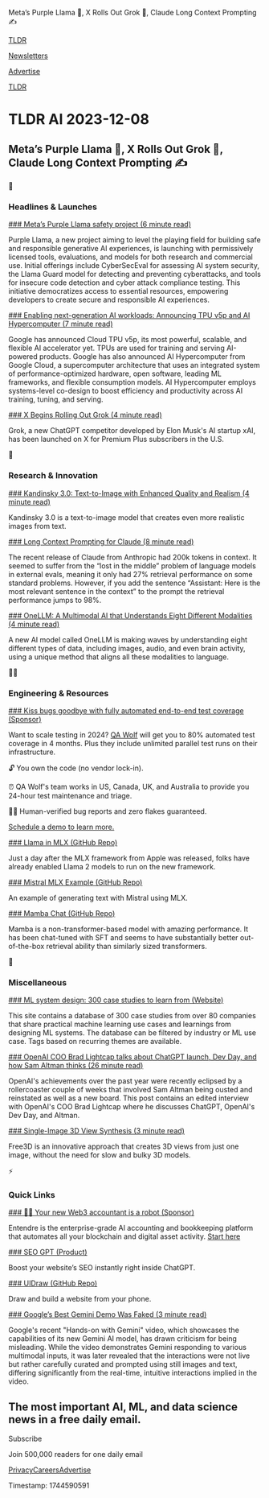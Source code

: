 Meta’s Purple Llama 🦙, X Rolls Out Grok 🤖, Claude Long Context Prompting ✍️

[TLDR](/)

[Newsletters](/newsletters)

[Advertise](https://advertise.tldr.tech/)

[TLDR](/)

# TLDR AI 2023-12-08

## Meta’s Purple Llama 🦙, X Rolls Out Grok 🤖, Claude Long Context Prompting ✍️

🚀

### Headlines & Launches

[### Meta’s Purple Llama safety project (6 minute read)](https://ai.meta.com/blog/purple-llama-open-trust-safety-generative-ai/?utm_source=tldrai)

Purple Llama, a new project aiming to level the playing field for building safe and responsible generative AI experiences, is launching with permissively licensed tools, evaluations, and models for both research and commercial use. Initial offerings include CyberSecEval for assessing AI system security, the Llama Guard model for detecting and preventing cyberattacks, and tools for insecure code detection and cyber attack compliance testing. This initiative democratizes access to essential resources, empowering developers to create secure and responsible AI experiences.

[### Enabling next-generation AI workloads: Announcing TPU v5p and AI Hypercomputer (7 minute read)](https://cloud.google.com/blog/products/ai-machine-learning/introducing-cloud-tpu-v5p-and-ai-hypercomputer?utm_source=tldrai)

Google has announced Cloud TPU v5p, its most powerful, scalable, and flexible AI accelerator yet. TPUs are used for training and serving AI-powered products. Google has also announced AI Hypercomputer from Google Cloud, a supercomputer architecture that uses an integrated system of performance-optimized hardware, open software, leading ML frameworks, and flexible consumption models. AI Hypercomputer employs systems-level co-design to boost efficiency and productivity across AI training, tuning, and serving.

[### X Begins Rolling Out Grok (4 minute read)](https://techcrunch.com/2023/12/07/x-begins-rolling-out-grok-its-rebellious-chatbot-to-subscribers/?utm_source=tldrai)

Grok, a new ChatGPT competitor developed by Elon Musk's AI startup xAI, has been launched on X for Premium Plus subscribers in the U.S.

🧠

### Research & Innovation

[### Kandinsky 3.0: Text-to-Image with Enhanced Quality and Realism (4 minute read)](https://ai-forever.github.io/Kandinsky-3/?utm_source=tldrai)

Kandinsky 3.0 is a text-to-image model that creates even more realistic images from text.

[### Long Context Prompting for Claude (8 minute read)](https://www.anthropic.com/index/claude-2-1-prompting?utm_source=tldrai)

The recent release of Claude from Anthropic had 200k tokens in context. It seemed to suffer from the “lost in the middle” problem of language models in external evals, meaning it only had 27% retrieval performance on some standard problems. However, if you add the sentence “Assistant: Here is the most relevant sentence in the context” to the prompt the retrieval performance jumps to 98%.

[### OneLLM: A Multimodal AI that Understands Eight Different Modalities (4 minute read)](https://onellm.csuhan.com/?utm_source=tldrai)

A new AI model called OneLLM is making waves by understanding eight different types of data, including images, audio, and even brain activity, using a unique method that aligns all these modalities to language.

👨‍💻

### Engineering & Resources

[### Kiss bugs goodbye with fully automated end-to-end test coverage (Sponsor)](https://www.qawolf.com/?utm_campaign=KissBugsGoodbye12082023&amp;utm_source=tldrai&amp;utm_medium=newsletter)

Want to scale testing in 2024? [QA Wolf](https://www.qawolf.com/?utm_campaign=KissBugsGoodbye12082023&utm_source=tldrai&utm_medium=newsletter) will get you to 80% automated test coverage in 4 months. Plus they include unlimited parallel test runs on their infrastructure.

🔓 You own the code (no vendor lock-in).

⏰ QA Wolf's team works in US, Canada, UK, and Australia to provide you 24-hour test maintenance and triage.

👱‍♀️ Human-verified bug reports and zero flakes guaranteed.

[Schedule a demo to learn more.](https://www.qawolf.com/?utm_campaign=KissBugsGoodbye12082023&utm_source=tldrai&utm_medium=newsletter)

[### Llama in MLX (GitHub Repo)](https://huggingface.co/mlx-llama/Llama-2-7b-chat-mlx?utm_source=tldrai)

Just a day after the MLX framework from Apple was released, folks have already enabled Llama 2 models to run on the new framework.

[### Mistral MLX Example (GitHub Repo)](https://github.com/ml-explore/mlx-examples/tree/main/mistral?utm_source=tldrai)

An example of generating text with Mistral using MLX.

[### Mamba Chat (GitHub Repo)](https://github.com/havenhq/mamba-chat/tree/main?utm_source=tldrai)

Mamba is a non-transformer-based model with amazing performance. It has been chat-tuned with SFT and seems to have substantially better out-of-the-box retrieval ability than similarly sized transformers.

🎁

### Miscellaneous

[### ML system design: 300 case studies to learn from (Website)](https://www.evidentlyai.com/ml-system-design?utm_source=tldrai)

This site contains a database of 300 case studies from over 80 companies that share practical machine learning use cases and learnings from designing ML systems. The database can be filtered by industry or ML use case. Tags based on recurring themes are available.

[### OpenAI COO Brad Lightcap talks about ChatGPT launch, Dev Day, and how Sam Altman thinks (26 minute read)](https://www.cnbc.com/2023/12/04/openai-coo-brad-lightcap-interview-with-cnbc.html?utm_source=tldrai)

OpenAI's achievements over the past year were recently eclipsed by a rollercoaster couple of weeks that involved Sam Altman being ousted and reinstated as well as a new board. This post contains an edited interview with OpenAI's COO Brad Lightcap where he discusses ChatGPT, OpenAI's Dev Day, and Altman.

[### Single-Image 3D View Synthesis (3 minute read)](https://chuanxiaz.com/free3d/?utm_source=tldrai)

Free3D is an innovative approach that creates 3D views from just one image, without the need for slow and bulky 3D models.

⚡️

### Quick Links

[### 👩‍🏫 Your new Web3 accountant is a robot (Sponsor)](https://entendre.finance/?utm_campaign=TLDR&amp;utm_medium=paid&amp;utm_source=ads&amp;hubspot_page_name=tldr_paid)

Entendre is the enterprise-grade AI accounting and bookkeeping platform that automates all your blockchain and digital asset activity. [Start here](https://entendre.finance/?utm_campaign=TLDR&utm_medium=paid&utm_source=ads&hubspot_page_name=tldr_paid)

[### SEO GPT (Product)](https://seogpt.writesonic.com?utm_source=tldrai)

Boost your website’s SEO instantly right inside ChatGPT.

[### UIDraw (GitHub Repo)](https://github.com/jordansinger/UIDraw?utm_source=tldrai)

Draw and build a website from your phone.

[### Google’s Best Gemini Demo Was Faked (3 minute read)](https://techcrunch.com/2023/12/07/googles-best-gemini-demo-was-faked/?utm_source=tldrai)

Google's recent "Hands-on with Gemini" video, which showcases the capabilities of its new Gemini AI model, has drawn criticism for being misleading. While the video demonstrates Gemini responding to various multimodal inputs, it was later revealed that the interactions were not live but rather carefully curated and prompted using still images and text, differing significantly from the real-time, intuitive interactions implied in the video.

## The most important AI, ML, and data science news in a free daily email.

Subscribe

Join 500,000 readers for one daily email

[Privacy](/privacy)[Careers](https://jobs.ashbyhq.com/tldr.tech)[Advertise](/ai/advertise)

Timestamp: 1744590591